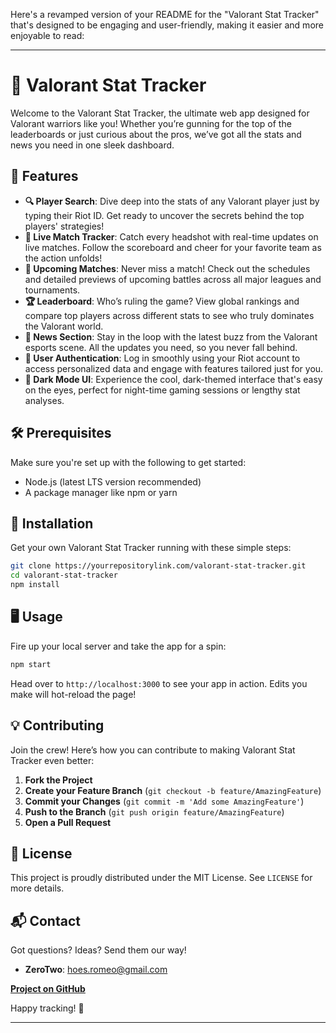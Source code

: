 Here's a revamped version of your README for the "Valorant Stat Tracker" that's designed to be engaging and user-friendly, making it easier and more enjoyable to read:

---

# 🎯 Valorant Stat Tracker

Welcome to the Valorant Stat Tracker, the ultimate web app designed for Valorant warriors like you! Whether you’re gunning for the top of the leaderboards or just curious about the pros, we’ve got all the stats and news you need in one sleek dashboard.

## 🌟 Features

- **🔍 Player Search**: Dive deep into the stats of any Valorant player just by typing their Riot ID. Get ready to uncover the secrets behind the top players' strategies!
- **🔴 Live Match Tracker**: Catch every headshot with real-time updates on live matches. Follow the scoreboard and cheer for your favorite team as the action unfolds!
- **📅 Upcoming Matches**: Never miss a match! Check out the schedules and detailed previews of upcoming battles across all major leagues and tournaments.
- **🏆 Leaderboard**: Who’s ruling the game? View global rankings and compare top players across different stats to see who truly dominates the Valorant world.
- **📰 News Section**: Stay in the loop with the latest buzz from the Valorant esports scene. All the updates you need, so you never fall behind.
- **🔐 User Authentication**: Log in smoothly using your Riot account to access personalized data and engage with features tailored just for you.
- **🌙 Dark Mode UI**: Experience the cool, dark-themed interface that's easy on the eyes, perfect for night-time gaming sessions or lengthy stat analyses.

## 🛠 Prerequisites

Make sure you're set up with the following to get started:
- Node.js (latest LTS version recommended)
- A package manager like npm or yarn

## 🚀 Installation

Get your own Valorant Stat Tracker running with these simple steps:

```bash
git clone https://yourrepositorylink.com/valorant-stat-tracker.git
cd valorant-stat-tracker
npm install
```

## 🖥 Usage

Fire up your local server and take the app for a spin:

```bash
npm start
```

Head over to `http://localhost:3000` to see your app in action. Edits you make will hot-reload the page!

## 💡 Contributing

Join the crew! Here’s how you can contribute to making Valorant Stat Tracker even better:

1. **Fork the Project**
2. **Create your Feature Branch** (`git checkout -b feature/AmazingFeature`)
3. **Commit your Changes** (`git commit -m 'Add some AmazingFeature'`)
4. **Push to the Branch** (`git push origin feature/AmazingFeature`)
5. **Open a Pull Request**

## 📜 License

This project is proudly distributed under the MIT License. See `LICENSE` for more details.

## 📬 Contact

Got questions? Ideas? Send them our way!
- **ZeroTwo**: hoes.romeo@gmail.com

**[Project on GitHub](https://github.com/waifuZeroTwo/valorant-player-tracker)**

Happy tracking! 🎉

---